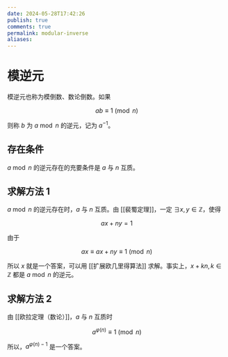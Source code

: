 ```yaml
---
date: 2024-05-28T17:42:26
publish: true
comments: true
permalink: modular-inverse
aliases:
---
```


# 模逆元

模逆元也称为模倒数、数论倒数。如果

$$
ab \equiv 1 \pmod{n}
$$

则称 $b$ 为 $a \bmod n$ 的逆元，记为 $a^{-1}$。

## 存在条件

$a \bmod n$ 的逆元存在的充要条件是 $a$ 与 $n$ 互质。

## 求解方法 1

$a \bmod n$ 的逆元存在时，$a$ 与 $n$ 互质。由 [[裴蜀定理]]，一定 $\exists x,y \in \mathbb{Z}$，使得

$$
ax+ny=1
$$

由于

$$
ax \equiv ax+ny \equiv 1 \pmod{n}
$$

所以 $x$ 就是一个答案，可以用 [[扩展欧几里得算法]] 求解。事实上，$x+kn, k \in \mathbb{Z}$ 都是 $a \bmod n$ 的逆元。

## 求解方法 2

由 [[欧拉定理（数论）]]，$a$ 与 $n$ 互质时

$$
a^{\varphi(n)} \equiv 1 \pmod{n}
$$

所以，$a^{\varphi(n)-1}$ 是一个答案。
